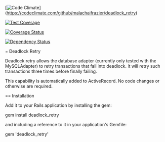[![Code Climate](https://codeclimate.com/github/malachaifrazier/deadlock_retry/badges/gpa.svg)]
(https://codeclimate.com/github/malachaifrazier/deadlock_retry)

[![Test Coverage](https://codeclimate.com/github/malachaifrazier/deadlock_retry/badges/coverage.svg)](https://codeclimate.com/github/malachaifrazier/deadlock_retry)

[![Coverage Status](https://coveralls.io/repos/malachaifrazier/deadlock_retry/badge.png)](https://coveralls.io/r/malachaifrazier/deadlock_retry)

[![Dependency Status](https://gemnasium.com/malachaifrazier/deadlock_retry.svg)](https://gemnasium.com/malachaifrazier/deadlock_retry)


= Deadlock Retry

Deadlock retry allows the database adapter (currently only tested with the
MySQLAdapter) to retry transactions that fall into deadlock. It will retry
such transactions three times before finally failing.

This capability is automatically added to ActiveRecord. No code changes or otherwise are required.

== Installation

Add it to your Rails application by installing the gem:

  gem install deadlock_retry

and including a reference to it in your application's Gemfile:

  gem 'deadlock_retry'
